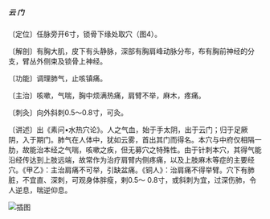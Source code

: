 ##### 云 门

〔定位〕任脉旁开6寸，锁骨下缘处取穴（图4）。

〔解剖〕有胸大肌，皮下有头静脉，深部有胸肩峰动脉分布，布有胸前神经的分支，臂丛外侧束及锁骨上神经。

〔功能〕调理肺气，止咳镇痛。

〔主治〕咳嗽，气喘，胸中烦满热痛，肩臂不举，麻木，疼痛。

 〔刺灸〕向外斜刺0.5〜0.8寸，可灸。

〔讲述〕出《素问•水热穴论》。人之气血，始于手太阴，出于云门；归于足厥阴，入于期门。肺气在人体中，犹如云雾，首出其门而得名。本穴与中府仅相隔一肋，故能治本经之气喘，咳嗽之疾，但无募穴之特殊性。由于针刺本穴，其得气能沿经传达到上肢远端，故常作为治疗肩臂内侧疼痛，以及上肢麻木等症的主要经穴。《甲乙》：主治肩痛不可举，引缺盆痛。《铜人》：治肩痛不得举臂。穴下有肺脏，不宜直、深刺，可观身体胖瘦，剌0.5〜 0.8寸，或斜刺为宜，过深伤肺，令人逆息，喘逆仰息。

![插图](./img/图4.jpg)
